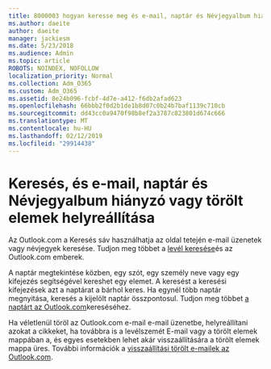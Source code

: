 ```yaml
---
title: 8000003 hogyan keresse meg és e-mail, naptár és Névjegyalbum hiányzó vagy törölt elemek helyreállítása
ms.author: daeite
author: daeite
manager: jackiesm
ms.date: 5/23/2018
ms.audience: Admin
ms.topic: article
ROBOTS: NOINDEX, NOFOLLOW
localization_priority: Normal
ms.collection: Adm_O365
ms.custom: Adm_O365
ms.assetid: 8e24b096-fcbf-4d7e-a412-f6db2afad623
ms.openlocfilehash: 66bbb2f0d2b1de1b8d07c0b24b7baf1139c710cb
ms.sourcegitcommit: dd43cc0a9470f98b8ef2a3787c823801d674c666
ms.translationtype: MT
ms.contentlocale: hu-HU
ms.lasthandoff: 02/12/2019
ms.locfileid: "29914438"
---
```

# <a name="how-to-find-and-recover-missing-or-deleted-email-calendar-or-contacts-items"></a>Keresés, és e-mail, naptár és Névjegyalbum hiányzó vagy törölt elemek helyreállítása

Az Outlook.com a Keresés sáv használhatja az oldal tetején e-mail üzenetek vagy névjegyek keresése. Tudjon meg többet a [levél keresése](https://support.office.com/article/88108edf-028e-4306-b87e-7400bbb40aa7)és az Outlook.com emberek.
  
A naptár megtekintése közben, egy szót, egy személy neve vagy egy kifejezés segítségével kereshet egy elemet. A keresést a keresési kifejezések azt a naptárat a bárhol keres. Ha egynél több naptár megnyitása, keresés a kijelölt naptár összpontosul. Tudjon meg többet [a naptárt az Outlook.com](https://support.office.com/article/5bc05289-c84c-4849-95a8-7eac05ed478a)kereséséhez.
  
Ha véletlenül töröl az Outlook.com e-mail e-mail üzenetbe, helyreállítani azokat a cikkeket, ha továbbra is a levélszemét E-mail vagy a törölt elemek mappában a, és egyes esetekben lehet akár visszaállítására a törölt elemek mappa üres. További információk a [visszaállítási törölt e-mailek az Outlook.com](https://support.office.com/article/cf06ab1b-ae0b-418c-a4d9-4e895f83ed50).
  

